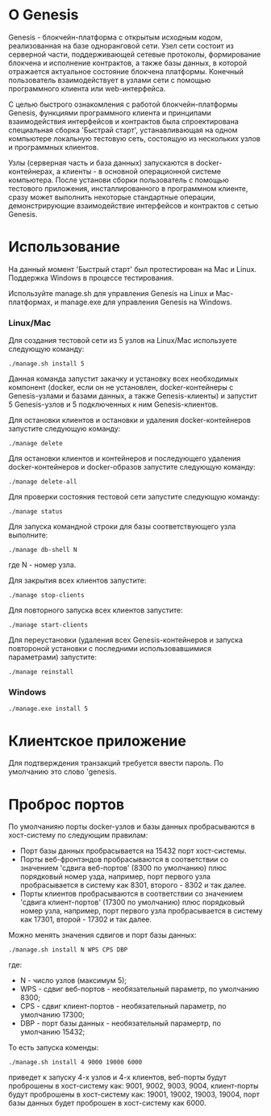 О Genesis
=======

Genesis - блокчейн-платформа с открытым исходным кодом, реализованная на базе одноранговой сети. Узел сети состоит из серверной части, поддерживающей сетевые протоколы, формирование блокчена и исполнение контрактов, а также базы данных, в которой отражается актуальное состояние блокчена платформы.  Конечный пользователь взаимодействует в узлами сети с помощью программного  клиента или web-интерфейса.

С целью быстрого ознакомления с работой блокчейн-платформы Genesis, функциями программного клиента и принципами взаимодействия интерфейсов и контрактов была спроектирована специальная сборка 'Быстрай старт', устанавливающая на одном компьютере локальную тестовую сеть, состоящую из нескольких узлов и программных клиентов.

Узлы (серверная часть и база данных) запускаются в docker-контейнерах, а клиенты - в основной операционной системе компьютера. После установи сборки пользователь с помощью тестового приложения, инсталлированного в программном клиенте, сразу может выполнить некоторые стандартные операции, демонстрирующие взаимодействие интерфейсов и контрактов с сетью Genesis.

Использование
=============

На данный момент 'Быстрый старт' был протестирован на Mac и Linux.
Поддержка Windows в процессе тестирования.

Используйте manage.sh для управления Genesis на Linux и Mac-платформах, и manage.exe для управления Genesis на Windows.

### Linux/Mac

Для создания тестовой сети из 5 узлов на Linux/Mac используете следующую команду:  

```shell
./manage.sh install 5
```

Данная команда запустит закачку и установку всех необходимых компонент (docker, если он не установлен, docker-контейнеры с Genesis-узлами и базами данных, а также Genesis-клиенты) и запустит 5 Genesis-узлов и 5 подключенных к ним Genesis-клиентов.

Для остановки клиентов и остановки и удаления docker-контейнеров запустите следующую команду:

```shell
./manage delete
```

Для остановки клиентов и контейнеров и последующего удаления docker-контейнеров и docker-образов запустите следующую команду:

```shell
./manage delete-all
```

Для проверки состояния тестовой сети запустите следующую команду:

```shell
./manage status
```

Для запуска командной строки для базы соответствующего узла выполните:

```shell
./manage db-shell N
```

где N - номер узла.

Для закрытия всех клиентов запустите: 

```shell
./manage stop-clients
```
Для повторного запуска всех клиентов запустите:

```shell
./manage start-clients
```

Для переустановки (удаления всех Genesis-контейнеров и запуска повтороной установки с последними использовавшимися параметрами) запустите:

```shell
./manage reinstall
``` 

### Windows

```shell
./manage.exe install 5
```

Клиентское приложение
=====================

Для подтверждения транзакций требуется ввести пароль. По умолчанию это слово 'genesis.

Проброс портов
==============

По умолчанияю порты docker-узлов и базы данных пробрасываются в хост-систему по следующим правилам:

* Порт базы данных пробрасывается на 15432 порт хост-системы.
* Порты веб-фронтэндов пробрасываются в соответствии со значением 'сдвига веб-портов' (8300 по умолчанию) плюс порядковый номер узда, например, порт первого узла пробрасывается в систему как 8301, второго - 8302 и так далее.
* Порты клиентов пробрасываются в соответствии со значением 'сдвига клиент-портов' (17300 по умолчанию) плюс порядковый номер узла, например, порт первого узла пробрасывается в систему как 17301, второй - 17302 и так далее.

Можно менять значения сдвигов и порт базы данных:

```shell
./manage.sh install N WPS CPS DBP
```

где:

* N - число узлов (максимум 5);
* WPS - сдвиг веб-портов - необязательный параметр, по умолчанию 8300;
* CPS - сдвиг клиент-портов - необязательный параметр, по умолчанию 17300;
* DBP - порт базы данных - необязательный парамертр, по умолчанию 15432;

То есть запуска коменды:

```shell
./manage.sh install 4 9000 19000 6000
```

приведет к запуску 4-х узлов и 4-х клиентов, веб-порты будут проброшены в хост-систему как: 9001, 9002, 9003, 9004, клиент-порты будут проброшены в хост-систему как: 19001, 19002, 19003, 19004, порт базы данных будет проброшен в хост-систему как 6000.


